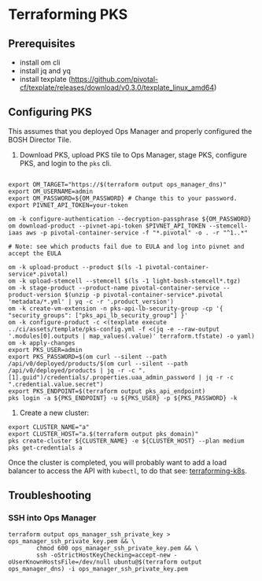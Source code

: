 # Terraforming PKS

## Prerequisites
- install om cli
- install jq and yq
- install texplate (https://github.com/pivotal-cf/texplate/releases/download/v0.3.0/texplate_linux_amd64)

## Configuring PKS

This assumes that you deployed Ops Manager and properly configured the BOSH Director Tile.

1. Download PKS, upload PKS tile to Ops Manager, stage PKS, configure PKS, and login to the `pks` cli.

```

export OM_TARGET="https://$(terraform output ops_manager_dns)"
export OM_USERNAME=admin
export OM_PASSWORD=${OM_PASSWORD} # Change this to your password.
export PIVNET_API_TOKEN=your-token

om -k configure-authentication --decryption-passphrase ${OM_PASSWORD}
om download-product --pivnet-api-token $PIVNET_API_TOKEN --stemcell-iaas aws -p pivotal-container-service -f "*.pivotal" -o . -r "^1..*"

# Note: see which products fail due to EULA and log into pivnet and accept the EULA

om -k upload-product --product $(ls -1 pivotal-container-service*.pivotal)
om -k upload-stemcell --stemcell $(ls -1 light-bosh-stemcell*.tgz)
om -k stage-product --product-name pivotal-container-service --product-version $(unzip -p pivotal-container-service*.pivotal 'metadata/*.yml' | yq -c -r '.product_version') 
om -k create-vm-extension -n pks-api-lb-security-group -cp '{ "security_groups": ["pks_api_lb_security_group"] }'
om -k configure-product -c <(texplate execute ../ci/assets/template/pks-config.yml -f <(jq -e --raw-output '.modules[0].outputs | map_values(.value)' terraform.tfstate) -o yaml)
om -k apply-changes
export PKS_USER=admin
export PKS_PASSWORD=$(om curl --silent --path /api/v0/deployed/products/$(om curl --silent --path /api/v0/deployed/products | jq -r -c ".[1].guid")/credentials/.properties.uaa_admin_password | jq -r -c ".credential.value.secret")
export PKS_ENDPOINT=$(terraform output pks_api_endpoint)
pks login -a ${PKS_ENDPOINT} -u ${PKS_USER} -p ${PKS_PASSWORD} -k
```

1. Create a new cluster:

```
export CLUSTER_NAME="a"
export CLUSTER_HOST="a.$(terraform output pks_domain)"
pks create-cluster ${CLUSTER_NAME} -e ${CLUSTER_HOST} --plan medium
pks get-credentials a
```

Once the cluster is completed, you will probably want to add a load balancer to access the API with `kubectl`, to do that see: [terraforming-k8s](../terraforming-k8s/README.md).

## Troubleshooting

### SSH into Ops Manager

```
terraform output ops_manager_ssh_private_key > ops_manager_ssh_private_key.pem && \
        chmod 600 ops_manager_ssh_private_key.pem && \
        ssh -oStrictHostKeyChecking=accept-new -oUserKnownHostsFile=/dev/null ubuntu@$(terraform output ops_manager_dns) -i ops_manager_ssh_private_key.pem
```
